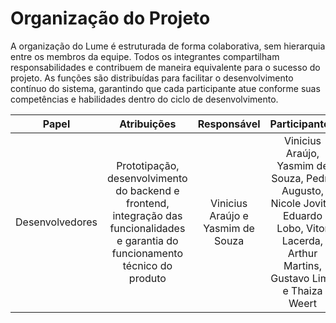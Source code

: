 # Organização do Projeto

A organização do Lume é estruturada de forma colaborativa, sem hierarquia entre os membros da equipe. Todos os integrantes compartilham responsabilidades e contribuem de maneira equivalente para o sucesso do projeto. As funções são distribuídas para facilitar o desenvolvimento contínuo do sistema, garantindo que cada participante atue conforme suas competências e habilidades dentro do ciclo de desenvolvimento.

| Papel | Atribuições | Responsável | Participantes |
|:----:|:------:|:-------:|:-----:|
| Desenvolvedores | Prototipação, desenvolvimento do backend e frontend, integração das funcionalidades e garantia do funcionamento técnico do produto | Vinicius Araújo e Yasmim de Souza | Vinicius Araújo, Yasmim de Souza, Pedro Augusto, Nicole Jovita, Eduardo Lobo, Vitor Lacerda, Arthur Martins, Gustavo Lima e Thaiza Weert |

